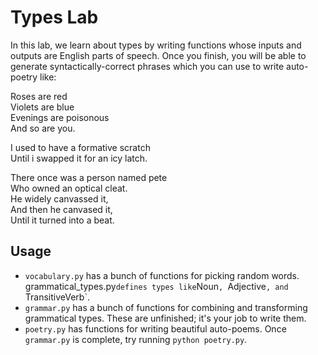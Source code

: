 # Types Lab

In this lab, we learn about types by writing functions whose inputs and outputs 
are English parts of speech. Once you finish, you will be able to generate
syntactically-correct phrases which you can use to write auto-poetry like:

Roses are red<br>
Violets are blue<br>
Evenings are poisonous<br>
And so are you.<br>

I used to have a formative scratch<br>
Until i swapped it for an icy latch.

There once was a person named pete<br>
Who owned an optical cleat.<br>
He widely canvassed it,<br>
And then he canvased it,<br>
Until it turned into a beat.

## Usage

- `vocabulary.py` has a bunch of functions for picking random words.
` `grammatical_types.py` defines types like `Noun`, `Adjective`, and `TransitiveVerb`.
- `grammar.py` has a bunch of functions for combining and transforming
  grammatical types. These are unfinished; it's your job to write them.
- `poetry.py` has functions for writing beautiful auto-poems. Once `grammar.py` 
  is complete, try running `python poetry.py`.
